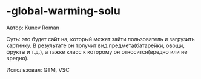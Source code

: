 # -global-warming-solu
Автор: Kunev Roman




Суть:
это будет сайт на, который может зайти пользователь и загрузить картинку. В результате он получит вид предмета(батарейки, овощи, фрукты и т.д.), а тажке класс к  которому он относится(вредно или не вредно).




Использовал: GTM, VSC
